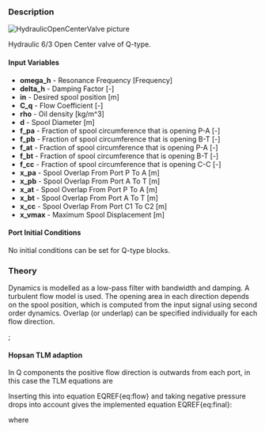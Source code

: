 ### Description
![HydraulicOpenCenterValve picture](ocvalve_user.svg)

Hydraulic 6/3 Open Center valve of Q-type.

#### Input Variables
* **omega_h** - Resonance Frequency [Frequency]
* **delta_h** - Damping Factor [-]
* **in** - Desired spool position [m]
* **C_q** - Flow Coefficient [-]
* **rho** - Oil density [kg/m^3]
* **d** - Spool Diameter [m]
* **f_pa** - Fraction of spool circumference that is opening P-A [-]
* **f_pb** - Fraction of spool circumference that is opening B-T [-]
* **f_at** - Fraction of spool circumference that is opening P-A [-]
* **f_bt** - Fraction of spool circumference that is opening B-T [-]
* **f_cc** - Fraction of spool circumference that is opening C-C [-]
* **x_pa** - Spool Overlap From Port P To A [m]
* **x_pb** - Spool Overlap From Port A To T [m]
* **x_at** - Spool Overlap From Port P To A [m]
* **x_bt** - Spool Overlap From Port A To T [m]
* **x_cc** - Spool Overlap From Port C1 To C2 [m]
* **x_vmax** - Maximum Spool Displacement [m]

#### Port Initial Conditions
No initial conditions can be set for Q-type blocks.

<!--- ### Tips--->

### Theory
Dynamics is modelled as a low-pass filter with bandwidth and damping. A turbulent flow model is used. The opening area in each direction depends on the spool position, which is computed from the input signal using second order dynamics. Overlap (or underlap) can be specified individually for each flow direction.
<!---EQUATION q_{i\rightarrow j} = C_q A\sqrt{\dfrac{2}{\rho}\left(p_i-p_j\right)} --->
<!---EQUATION A=f\dfrac{d^2\pi}{4}x_{i\rightarrow j} ---> 
<!---EQUATION x_{p\rightarrow a} = \dfrac{x_{in}}{\dfrac{s^2}{\omega_h^2}+\dfrac{2\delta_h}{\omega_h}s+1} - x_{pa} --->
<!---EQUATION x_{p\rightarrow b} = -\dfrac{x_{in}}{\dfrac{s^2}{\omega_h^2}+\dfrac{2\delta_h}{\omega_h}s+1} - x_{pb} --->
<!---EQUATION x_{a\rightarrow t} = -\dfrac{x_{in}}{\dfrac{s^2}{\omega_h^2}+\dfrac{2\delta_h}{\omega_h}s+1} - x_{at} --->
<!---EQUATION x_{b\rightarrow t} = \dfrac{x_{in}}{\dfrac{s^2}{\omega_h^2}+\dfrac{2\delta_h}{\omega_h}s+1} - x_{bt} --->
<!---EQUATION x_{c1 \rightarrow c2} = x_{v,max} - \max(\min(x_{v,max},|x_v|-x_cc), 0) --->; 

#### Hopsan TLM adaption
In Q components the positive flow direction is outwards from each port, in this case the TLM equations are
<!---EQUATION p_{i} = c_{i} + q_{i} Z_{c,i} --->
<!---EQUATION q_{j} = -q_{i} = q_{i\rightarrow j} --->
Inserting this into equation EQREF{eq:flow} and taking negative pressure drops into account gives the implemented equation EQREF{eq:final}:

<!---EQUATION LABEL=eq:final q_{i \rightarrow j} = \begin{cases} K_s \left(\sqrt{c_i-c_j+\dfrac{(Z_{c,i}+Z_{c,j})^2K_s^2}{4}} - K_s\dfrac{Z_{c,i}+Z_{c,j}}{2}\right), c_i > c_j\\ K_s\left(K_s\dfrac{(Z_{c,i}+Z_{c,j})}{2} - \sqrt{c_j-c_i+\dfrac{(Z_{c,i}+Z_{c,j})^2 K_s^2}{4}}\right), c_i \le c_j \end{cases} --->

where

<!---EQUATION LABEL=eq:Ks K_s = C_q A_{i\rightarrow j} \sqrt{\dfrac{2}{\rho}} --->
